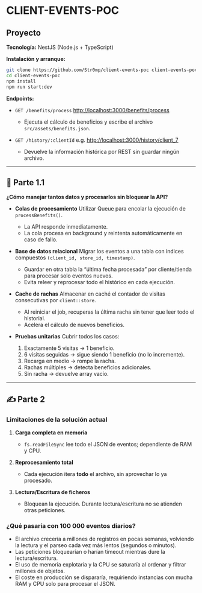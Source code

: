 # CLIENT-EVENTS-POC

## Proyecto

**Tecnología:** NestJS (Node.js + TypeScript)

**Instalación y arranque:**

```bash
git clone https://github.com/Str0mp/client-events-poc client-events-poc
cd client-events-poc
npm install
npm run start:dev
```

**Endpoints:**

* `GET /benefits/process`
  [http://localhost:3000/benefits/process](http://localhost:3000/benefits/process)

  * Ejecuta el cálculo de beneficios y escribe el archivo `src/assets/benefits.json`.

* `GET /history/:clientId`
  e.g. [http://localhost:3000/history/client\_7](http://localhost:3000/history/client_7)

  * Devuelve la información histórica por REST sin guardar ningún archivo.

---

## 🧠 Parte 1.1

**¿Cómo manejar tantos datos y procesarlos sin bloquear la API?**

* **Colas de procesamiento**
  Utilizar Queue para encolar la ejecución de `processBenefits()`.

  * La API responde inmediatamente.
  * La cola procesa en background y reintenta automáticamente en caso de fallo.

* **Base de datos relacional**
  Migrar los eventos a una tabla con índices compuestos `(client_id, store_id, timestamp)`.

  * Guardar en otra tabla la “última fecha procesada” por cliente/tienda para procesar solo eventos nuevos.
  * Evita releer y reprocesar todo el histórico en cada ejecución.

* **Cache de rachas**
  Almacenar en caché el contador de visitas consecutivas por `client::store`.

  * Al reiniciar el job, recuperas la última racha sin tener que leer todo el historial.
  * Acelera el cálculo de nuevos beneficios.

* **Pruebas unitarias**
  Cubrir todos los casos:

  1. Exactamente 5 visitas → 1 beneficio.
  2. 6 visitas seguidas → sigue siendo 1 beneficio (no lo incremente).
  3. Recarga en medio → rompe la racha.
  4. Rachas múltiples → detecta beneficios adicionales.
  5. Sin racha → devuelve array vacío.

---

## ✍️ Parte 2

### Limitaciones de la solución actual

1. **Carga completa en memoria**

   * `fs.readFileSync` lee todo el JSON de eventos; dependiente de RAM y CPU.
2. **Reprocesamiento total**

   * Cada ejecución itera **todo** el archivo, sin aprovechar lo ya procesado.
3. **Lectura/Escritura de ficheros**

   * Bloquean la ejecución. Durante lectura/escritura no se atienden otras peticiones.

### ¿Qué pasaría con 100 000 eventos diarios?

* El archivo crecería a millones de registros en pocas semanas, volviendo la lectura y el parseo cada vez más lentos (segundos o minutos).
* Las peticiones bloquearían o harían timeout mientras dure la lectura/escritura.
* El uso de memoria explotaría y la CPU se saturaría al ordenar y filtrar millones de objetos.
* El coste en producción se dispararía, requiriendo instancias con mucha RAM y CPU solo para procesar el JSON.
